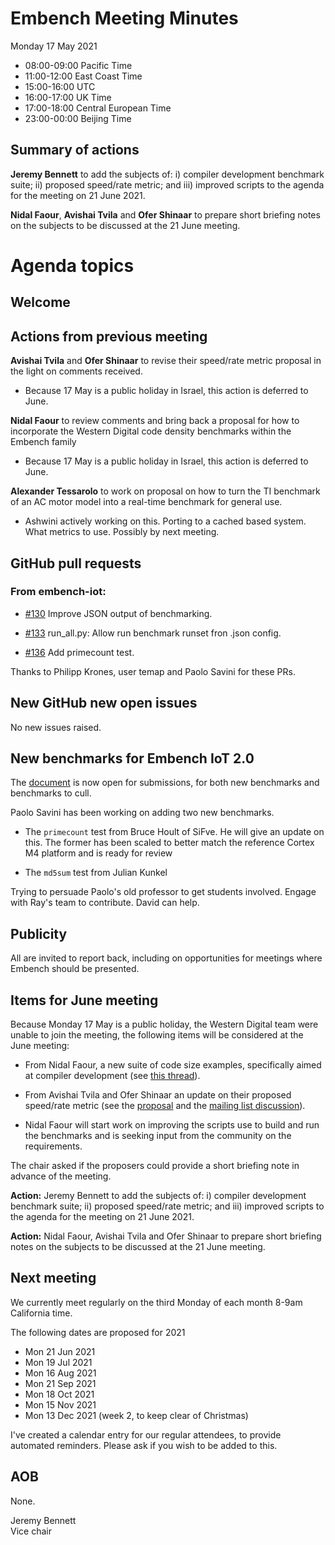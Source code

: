 # Embench Meeting Minutes

Monday 17 May 2021

- 08:00-09:00 Pacific Time
- 11:00-12:00 East Coast Time
- 15:00-16:00 UTC
- 16:00-17:00 UK Time
- 17:00-18:00 Central European Time
- 23:00-00:00 Beijing Time

## Summary of actions

**Jeremy Bennett** to add the subjects of: i) compiler development benchmark suite; ii) proposed speed/rate metric; and iii) improved scripts to the agenda for the meeting on 21 June 2021.

**Nidal Faour**, **Avishai Tvila** and **Ofer Shinaar** to prepare short
briefing notes on the subjects to be discussed at the 21 June meeting.

# Agenda topics

## Welcome

## Actions from previous meeting

**Avishai Tvila** and **Ofer Shinaar** to revise their speed/rate metric proposal in the light on comments received.

- Because 17 May is a public holiday in Israel, this action is deferred to
  June.

**Nidal Faour** to review comments and bring back a proposal for how to incorporate the Western Digital code density benchmarks within the Embench family

- Because 17 May is a public holiday in Israel, this action is deferred to
  June.

**Alexander Tessarolo** to work on proposal on how to turn the TI benchmark of an AC motor model into a real-time benchmark for general use.

- Ashwini actively working on this. Porting to a cached based system. What metrics to use. Possibly by next meeting.

## GitHub pull requests

### From embench-iot:

- [#130](https://github.com/embench/embench-iot/pull/130) Improve JSON output of benchmarking.

- [#133](https://github.com/embench/embench-iot/pull/133) run_all.py: Allow run benchmark runset fron .json config.

- [#136](https://github.com/embench/embench-iot/pull/127) Add primecount test.

Thanks to Philipp Krones, user temap and Paolo Savini for these PRs.

## New GitHub new open issues

No new issues raised.

## New benchmarks for Embench IoT 2.0

The [document](https://docs.google.com/document/d/1kFBsA6VEQfJ8yG6wbBwgiY6GKOYLVNJvqIfqKYYyX60/edit?usp=sharing) is now open for submissions, for both new benchmarks and benchmarks to cull.

Paolo Savini has been working on adding two new benchmarks.

- The `primecount` test from Bruce Hoult of SiFve. He will give an update on this.  The former has been scaled to better match the reference Cortex M4 platform and is ready for review

- The `md5sum` test from Julian Kunkel

Trying to persuade Paolo's old professor to get students involved. Engage with Ray's team to contribute. David can help.

## Publicity

All are invited to report back, including on opportunities for meetings where Embench should be presented.

## Items for June meeting

Because Monday 17 May is a public holiday, the Western Digital team were unable to join the meeting, the following items will be considered at the June meeting:

- From Nidal Faour, a new suite of code size examples, specifically aimed at compiler development (see [this thread](https://lists.librecores.org/pipermail/embench/2021-March/000112.html)).

- From Avishai Tvila and Ofer Shinaar an update on their proposed speed/rate metric (see the [proposal](../supplementary-materials/speed-and-rate-metric.adoc) and the [mailing list discussion](https://lists.librecores.org/pipermail/embench/2021-March/000101.html)).

- Nidal Faour will start work on improving the scripts use to build and run the benchmarks and is seeking input from the community on the requirements.

The chair asked if the proposers could provide a short briefing note in
advance of the meeting.

**Action:** Jeremy Bennett to add the subjects of: i) compiler development
benchmark suite; ii) proposed speed/rate metric; and iii) improved scripts to
the agenda for the meeting on 21 June 2021.

**Action:** Nidal Faour, Avishai Tvila and Ofer Shinaar to prepare short
briefing notes on the subjects to be discussed at the 21 June meeting.

## Next meeting

We currently meet regularly on the third Monday of each month 8-9am California time.

The following dates are proposed for 2021

- Mon 21 Jun 2021
- Mon 19 Jul 2021
- Mon 16 Aug 2021
- Mon 21 Sep 2021
- Mon 18 Oct 2021
- Mon 15 Nov 2021
- Mon 13 Dec 2021 (week 2, to keep clear of Christmas)

I've created a calendar entry for our regular attendees, to provide automated reminders. Please ask if you wish to be added to this.

## AOB

None.


Jeremy Bennett\
Vice chair

